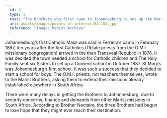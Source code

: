 ```yaml
---
  id: 2
  type: 1
  text: "The Brothers who first came to Johannesburg to set up the Marist College at Koch Street in October 1889: Brother Albert Dominic (left), Brother Frederick, Principal (centre) and Brother Euphrase (right)."
  url: assets/images/points-of-interest/02.152.jpg
  reference: "Image: Marist Archive"
---
```

Johannesburg’s first Catholic Mass was said in Ferreira’s camp in February 1887, ten years after the first Catholics (Oblate priests from the O.M.I. missionary congregation) arrived in the then Transvaal Republic in 1878. It was decided the town needed a school for Catholic children and The Holy Family sent six Sisters to set up a Convent school in October 1887. St Mary’s was Johannesburg’s first school. It was such a success that they decided to start a school for boys. The O.M.I. priests, not teachers themselves, wrote to the Marist Brothers, asking them to extend their missions already established elsewhere in South Africa. 

There were many delays in getting the Brothers to Johannesburg, due to security concerns, finance and demands from other Marist missions in South Africa.  According to Brother Nectaire, the three Brothers had begun to lose hope that they might ever reach their destination. 


       